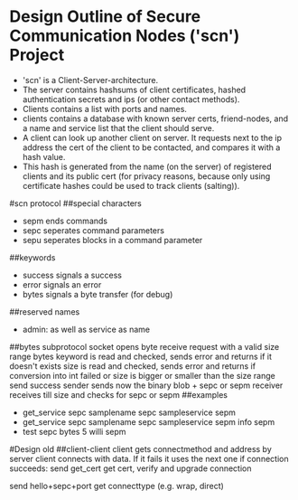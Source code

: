 
# Design Outline of Secure Communication Nodes ('scn') Project
+ 'scn' is a Client-Server-architecture.
+ The server contains hashsums of client certificates, hashed 
 authentication secrets and ips (or other contact methods).
+ Clients contains a list with ports and names.
+ clients contains a database with known server certs, friend-nodes, 
 and a name and service list that the client should serve.
+ A client can look up another client on server. It requests next to the ip address the cert 
 of the client to be contacted, and compares it with a hash value.
+ This hash is generated from the name (on the server) of registered clients and its public cert (for privacy reasons, because only using
 certificate hashes could be used to track clients (salting)).


#scn protocol
##special characters
* sepm ends commands
* sepc seperates command parameters
* sepu seperates blocks in a command parameter

##keywords
* success signals a success 
* error signals an error
* bytes signals a byte transfer (for debug)

##reserved names
* admin: as well as service as name

##bytes subprotocol
socket opens byte receive request with a valid size range
bytes keyword is read and checked, sends error and returns if it doesn't exists
size is read and checked, sends error and returns if conversion into int failed or size is bigger or smaller than the size range
send success
sender sends now the binary blob + sepc or sepm
receiver receives till size and checks for sepc or sepm
##examples
* get_service sepc samplename sepc sampleservice sepm
* get_service sepc samplename sepc sampleservice sepm info sepm
* test sepc bytes 5 <waits for a success> willi sepm 


#Design old
##client-client
client gets connectmethod and address by server
client connects with data. If it fails it uses the next one
if connection succeeds:
  send get_cert get cert, verify and upgrade connection

  send hello+sepc+port get connecttype (e.g. wrap, direct)
